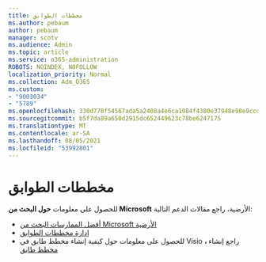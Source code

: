 ```yaml
---
title: مخططات الطوابق
ms.author: pebaum
author: pebaum
manager: scotv
ms.audience: Admin
ms.topic: article
ms.service: o365-administration
ROBOTS: NOINDEX, NOFOLLOW
localization_priority: Normal
ms.collection: Adm_O365
ms.custom:
- "9003034"
- "5789"
ms.openlocfilehash: 330d778f54567ada5a2408a4e6ca1984f4380e37948e98e9ccda7c3f1c8cb30d
ms.sourcegitcommit: b5f7da89a650d2915dc652449623c78be6247175
ms.translationtype: MT
ms.contentlocale: ar-SA
ms.lasthandoff: 08/05/2021
ms.locfileid: "53992801"
---
```

# <a name="floor-plans"></a>مخططات الطوابق

للحصول على معلومات **حول البحث من Microsoft** الأرضية، راجع مقالات الدعم التالية:
- [أفضل الممارسات البحث من Microsoft الأرضية](https://docs.microsoft.com/microsoftsearch/floorplans-bestpractices)  
- [إدارة مخططات الطوابق](https://docs.microsoft.com/microsoftsearch/manage-floorplans)  
- للحصول على معلومات حول كيفية إنشاء مخطط طابق في Visio **،** راجع إنشاء [مخطط طابق](https://support.office.com/article/create-a-floor-plan-ec17da08-64aa-4ead-9b9b-35e821645791)